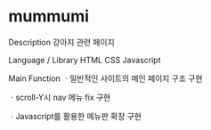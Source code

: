 # mummumi

Description
강아지 관련 페이지

Language / Library
HTML CSS Javascript

Main Function
ㆍ일반적인 사이트의 메인 페이지 구조 구현

ㆍscroll-Y시 nav 메뉴 fix 구현

ㆍJavascript를 활용한 메뉴판 확장 구현
